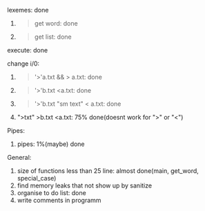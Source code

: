 lexemes: done
  1) >get word: done
  2) >get list: done

execute: done

change i/0:
  1) >'>'a.txt && > a.txt: done
  2) >'>'b.txt <a.txt: done
  3) >'>'b.txt "sm text" < a.txt: done
  4) ">txt" >b.txt <a.txt: 75% done(doesnt work for ">" or "<")
  
Pipes:
  1) pipes: 1%(maybe) done

General:
  1) size of functions less than 25 line: almost done(main, get_word, special_case)
  2) find memory leaks that not show up by sanitize
  3) organise to do list: done
  4) write comments in programm
